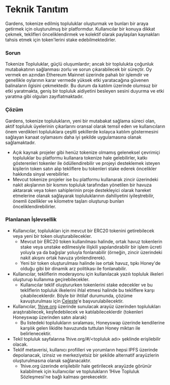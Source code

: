 # Teknik Tanıtım

Gardens, tokenize edilmiş topluluklar oluşturmak ve bunları bir araya getirmek için oluşturulmuş bir platformdur. Kullanıcılar bir konuya dikkat çekmek, teklifleri önceliklendirmek ve kolektif olarak paylaşılan kaynakları tahsis etmek için token'lerini stake edebilmektedirler.

### Sorun

Tokenize Topluluklar, güçlü oluşumlardır; ancak bir toplulukta çoğunluk mutabakatının sağlanması zorlu ve sorun çıkarabilecek bir süreçtir. Oy vermek en azından Ethereum Mainnet üzerinde pahalı bir işlemdir ve genellikle oylarının karar vermede yüksek etki yaratacağına güvenen balinaların ilgisini çekmektedir. Bu durum da katılım üzerinde olumsuz bir etki yaratmakta, geniş bir topluluk aidiyetini besleyen sesini duyurma ve etki yaratma gibi olguları zayıflatmaktadır.

### Çözüm

Gardens, tokenize toplulukların, yeni bir mutabakat sağlama süreci olan, aktif topluluk üyelerinin çıkarlarını oransal olarak temsil eden ve kullanıcıların önem verdikleri topluluklara çeşitli şekillerde kolayca katılım göstermesini sağlayan kanaat oylamasını daha iyi şekilde uygulamasına olanak sağlamaktadır. 

* Açık kaynak projeler gibi henüz tokenize olmamış geleneksel çevrimiçi topluluklar bu platformu kullanara tokenize hale gelebilirler, katkı gösterenleri tokenler ile ödüllendirebilir ve projeyi desteklemek isteyen kişilerin token satın alıp tekliflere bu tokenleri stake ederek öncelikler hakkında sinyal verebilirler.
* Mevcut tokenize projeler ise bu platformu kullanarak zincir üzerindeki nakit akışlarının bir kısmını topluluk tarafından yönetilen bir havuza aktararak veya token sahiplerinin proje destekleyici olarak hareket etmelerine olanak sağlayarak topluluklarının dahiliyetini iyileştrebilir, önemli özellikler ve kilometre taşları oluşturup bunları önceliklendirebilirler. 

### Planlanan İşlevsellik

* Kullanıcılar, toplulukları için mevcut bir ERC20 tokenini getirebilecek veya yeni bir token oluşturabilecekler.
  * Mevcut bir ERC20 token kullanılması halinde, ortak havuz tokenlerin stake veya unstake edilmesiyle ilişkili yapılandırabilir bir işlem ücreti yoluyla ya da bağışlar yoluyla fonlanabilir \(örneğin, zincir üzerindeki nakit akışını ortak havuza yönlendirerek\).
  * Yeni bir token oluşturulması halinde ise ortak havuz, tıpkı Honey'de olduğu gibi bir dinamik arz politikası ile fonlanabilir.
* Kullanıcılar, tekliflerin moderayonu için kullanılacak yazılı topluluk ilkeleri oluşturup kullanıma geçirebilecekler.
  * Kullanıcılar teklif oluştururken tokenlerini stake edecekler ve bu tekliflerin topluluk ilkelerini ihlal etmesi halinde bu tekliflere karşı çıkabileceklerdir. Böyle bir ihtilaf durumunda, çözüme kavuşturulması için [Celeste](../celeste/)'e başvurulabilecektir.
* Kullanıcılar, [1hive.org](https://1hive.org/) üzerinde sunulacak arayüz üzerinden toplulukları araştırabilecek, keşfedebilecek ve katılabileceklerdir \(tokenleri Honeyswap üzerinden satın alarak\)
  * Bu listedeki toplulukların sıralaması, Honeyswap üzerinde kendilerine karşılık gelen likidite havuzunda tuttulan Honey miktarı ile belirlenecektir.
* Tekil topluluk sayfalarına 1hive.org/\#/&lt;topluluk adı&gt; şeklinde erişilebilir olacak.
* Teklif metaverisi, kullanıcı profilleri ve yorumların hepsi IPFS üzerinde depolanacak, izinsiz ve merkeziyetsiz bir şekilde alternatif arayüzlerin oluşturulmasına olanak sağlanacaktır.
  * 1hive.org üzerinde erişilebilir hale getirilecek arayüzde görünür kalabilmek için kullanıcılar ve toplulukların 1Hive Topluluk Sözleşmesi'ne bağlı kalması gerekecektir.

